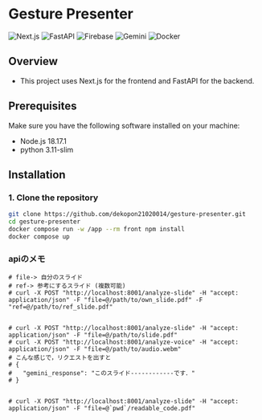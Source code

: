 # Gesture Presenter
![Next.js](https://img.shields.io/badge/Next.js-000000?style=for-the-badge&logo=nextdotjs&logoColor=white)
![FastAPI](https://img.shields.io/badge/FastAPI-009688?style=for-the-badge&logo=fastapi&logoColor=white)
![Firebase](https://img.shields.io/badge/Firebase-FFCA28?style=for-the-badge&logo=firebase&logoColor=white)
![Gemini](https://img.shields.io/badge/Gemini-FF5733?style=for-the-badge&logo=gemini&logoColor=white)
![Docker](https://img.shields.io/badge/Docker-2496ED?style=for-the-badge&logo=docker&logoColor=white)

## Overview
- This project uses Next.js for the frontend and FastAPI for the backend.

## Prerequisites

Make sure you have the following software installed on your machine:

- Node.js 18.17.1
- python 3.11-slim

## Installation

### 1. Clone the repository

```bash
git clone https://github.com/dekopon21020014/gesture-presenter.git
cd gesture-presenter
docker compose run -w /app --rm front npm install
docker compose up
```

### apiのメモ
```
# file-> 自分のスライド
# ref-> 参考にするスライド (複数可能)
# curl -X POST "http://localhost:8001/analyze-slide" -H "accept: application/json" -F "file=@/path/to/own_slide.pdf" -F "ref=@/path/to/ref_slide.pdf"


# curl -X POST "http://localhost:8001/analyze-slide" -H "accept: application/json" -F "file=@/path/to/slide.pdf"
# curl -X POST "http://localhost:8001/analyze-voice" -H "accept: application/json" -F "file=@/path/to/audio.webm"
# こんな感じで，リクエストを出すと
# {
#   "gemini_response": "このスライド------------です．"
# }


# curl -X POST "http://localhost:8001/analyze-slide" -H "accept: application/json" -F "file=@`pwd`/readable_code.pdf"
```